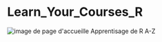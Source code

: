 # Learn_Your_Courses_R
![image de page d'accueille](https://upload.wikimedia.org/wikipedia/commons/0/01/R_terminal.jpg)
Apprentisage   de R  A-Z

